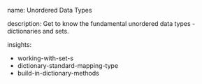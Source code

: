 name: Unordered Data Types

description: Get to know the fundamental unordered data types - dictionaries and sets.

insights:
  - working-with-set-s
  - dictionary-standard-mapping-type
  - build-in-dictionary-methods